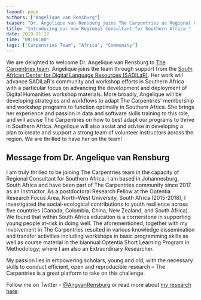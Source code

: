```yaml
---
layout: page
authors: ["Angelique van Rensburg"]
teaser: "Dr. Angelique van Rensburg joins The Carpentries as Regional Consultant for Southern Africa."
title: "Introducing our new Regional Consultant for Southern Africa."
date: 2019-11-12
time: "09:00:00"
tags: ["Carpentries Team", "Africa", "Community"]
---
```


We are delighted to welcome Dr. Angelique van Rensburg to [The Carpentries team](https://carpentries.org/team/). Angelique joins the team through support from the [South African Center for Digital Language Resources (SADiLaR)](https://sadilar.org/index.php/en/). Her work will advance SADiLaR's community and workshop efforts in Southern Africa with a particular focus on advancing the development and deployment of Digital Humanities workshop materials. More broadly, Angelique will be developing strategies and workflows to adapt The Carpentries’ membership and workshop programs to function optimally in Southern Africa. She brings her experience and passion in data and software skills training to this role, and will advise The Carpentries on how to best adapt our programs to thrive in Southern Africa. Angelique will also assist and advise in
developing a plan to create and support a strong team of volunteer instructors across the region. We are thrilled to have her on the team!


## Message from Dr. Angelique van Rensburg

I am truly thrilled to be joining The Carpentries team in the capacity of Regional Consultant for Southern Africa. 
I am based in Johannesburg, South Africa and have been part of The Carpentries community since 2017 as an Instructor.
As a postdoctoral Research Fellow at the Optentia Research Focus Area, North-West University, South Africa (2015-2018), 
I investigated the social-ecological contributions to youth resilience across five countries 
(Canada, Colombia, China, New Zealand, and South Africa). We found that within South Africa education 
is a cornerstone in supporting young people at-risk in doing well. 
The aforementioned, together with my involvement in The Carpentries resulted in various knowledge dissemination 
and transfer activities including workshops in basic programming skills as well as course material in the biannual 
Optentia Short Learning Program in Methodology; where I am also an Extraordinary Researcher.  

My passion lies in empowering scholars, young and old, with the necessary skills to conduct efficient, 
open and reproducible research – The Carpentries is a great platform to take on this challenge.

Follow me on Twitter - [@AngvanRensburg](https://twitter.com/AngvanRensburg) or read more about [my research here](https://www.angeliquevanrensburg.com).
